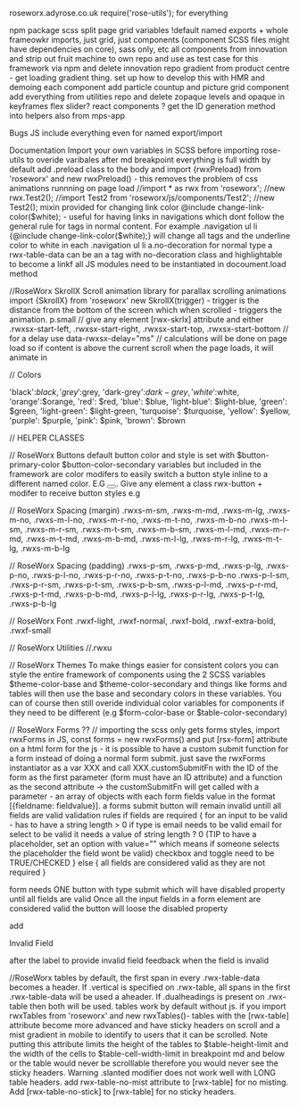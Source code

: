 roseworx.adyrose.co.uk
require('rose-utils'); for everything

npm package
scss split page grid
variables !default
named exports + whole frameowkr imports, just grid, just components (component SCSS files might have dependencies on core), sass only, etc
all components from innovation and strip out fruit machine to own repo and use as test case for this framework via npm and delete innovation repo
gradient from product centre - get loading gradient thing.
set up how to develop this with HMR and demoing each component
add particle countup and picture grid component
add everything from utilities repo and delete
zopaque levels and opaque in keyframes
flex slider?
react components ?
get the ID generation method into helpers also from mps-app

Bugs
JS include everything even for named export/import


Documentation
Import your own variables in SCSS before importing rose-utils to overide varibales
after md breakpoint everything is full width by default
add .preload class to the body and import {rwxPreload} from 'roseworx' and new rwxPreload() - this removes the problem of css animations runnning on page load
//import * as rwx from 'roseworx';
//new rwx.Test2();
//import Test2 from 'roseworx/js/components/Test2';
//new Test2();
mixin provided for changing link color @include change-link-color($white); - useful for having links in navigations which dont follow the general rule for <a> tags in normal content. For example .navigation ul li {@include change-link-color($white);} will change all <a> tags and the underline color to white in each .navigation ul li
a.no-decoration for normal type
a rwx-table-data can be an a tag with no-decoration class and highlightable to become a linkf
all JS modules need to be instantiated in docoument.load method

//RoseWorx SkrollX
Scroll animation library for parallax scrolling animations
import {SkrollX} from 'roseworx' new SkrollX(trigger) - trigger is the distance from the bottom of the screen which when scrolled - triggers the animation.
p.small
// give any element [rwx-skrlx] attribute and either .rwxsx-start-left, .rwxsx-start-right, .rwxsx-start-top, .rwxsx-start-bottom
// for a delay use data-rwxsx-delay="ms"
// calculations will be done on page load so if content is above the current scroll when the page loads, it will animate in


// Colors

'black':$black, 
'grey':$grey, 
'dark-grey':$dark-grey, 
'white':$white, 
'orange':$orange,
'red': $red,
'blue': $blue,
'light-blue': $light-blue,
'green': $green,
'light-green': $light-green,
'turquoise': $turquoise,
'yellow': $yellow,
'purple': $purple,
'pink': $pink,
'brown': $brown

// HELPER CLASSES

// RoseWorx Buttons
default button color and style is set with $button-primary-color $button-color-secondary variables but included in the framework are color modifers to easily switch a button style inline to a different named color. E.G <button class="--red"></button>. Give any element a class rwx-button + modifer to receive button styles e.g <a class="rwx-button"></a>

// RoseWorx Spacing (margin)
.rwxs-m-sm, .rwxs-m-md, .rwxs-m-lg, .rwxs-m-no, .rwxs-m-l-no, .rwxs-m-r-no, .rwxs-m-t-no, .rwxs-m-b-no .rwxs-m-l-sm, .rwxs-m-r-sm, .rwxs-m-t-sm, .rwxs-m-b-sm, .rwxs-m-l-md, .rwxs-m-r-md, .rwxs-m-t-md, .rwxs-m-b-md, .rwxs-m-l-lg, .rwxs-m-r-lg, .rwxs-m-t-lg, .rwxs-m-b-lg

// RoseWorx Spacing (padding)
.rwxs-p-sm, .rwxs-p-md, .rwxs-p-lg, .rwxs-p-no, .rwxs-p-l-no, .rwxs-p-r-no, .rwxs-p-t-no, .rwxs-p-b-no .rwxs-p-l-sm, .rwxs-p-r-sm, .rwxs-p-t-sm, .rwxs-p-b-sm, .rwxs-p-l-md, .rwxs-p-r-md, .rwxs-p-t-md, .rwxs-p-b-md, .rwxs-p-l-lg, .rwxs-p-r-lg, .rwxs-p-t-lg, .rwxs-p-b-lg

// RoseWorx Font
.rwxf-light, .rwxf-normal, .rwxf-bold, .rwxf-extra-bold, .rwxf-small

// RoseWorx Utilities
//.rwxu

// RoseWorx Themes
To make things easier for consistent colors you can style the entire framework of components using the 2 SCSS variables $theme-color-base and $theme-color-secondary and things like forms and tables will then use the base and secondary colors in these variables. You can of course then still overide individual color variables for components if they need to be different (e.g $form-color-base or $table-color-secondary)

// RoseWorx Forms ??
// importing the scss only gets forms styles, import rwxForms in JS, const forms = new rwxForms() and put [rsx-form] attribute on a html form for the js - it is possible to have a custom submit function for a form instead of doing a normal form submit. just save the rwxForms instantiator as a var XXX and call XXX.customSubmitFn with the ID of the form as the first parameter (form must have an ID attribute) and a function as the second attribute -> the customSubmitFn will get called with a parameter - an array of objects with each form fields value in the format [{fieldname: fieldvalue}]. a forms submit button will remain invalid untill all fields are valid
validation rules
if fields are required
{
	for an input to be valid - has to have a string length > 0 
	if type is email needs to be valid email
	for select to be valid it needs a value of string length ? 0 (TIP to have a placeholder, set an option with value="" which means if someone selects the placeholder the field wont be valid)
	checkbox and toggle need to be TRUE/CHECKED
}
else
{
	all fields are considered valid as they are not required
}

form needs ONE button with type submit which will have disabled property until all fields are valid
Once all the input fields in a form element are considered valid the button will loose the disabled property

add <p class="invalid-message">Invalid Field</p> after the label to provide invalid field feedback when the field is invalid

//RoseWorx tables
by default, the first span in every .rwx-table-data becomes a header. If .vertical is specified on .rwx-table, all spans in the first .rwx-table-data will be used a aheader. If .dualheadings is present on .rwx-table then both will be used.
tables work by default without js. if you import rwxTables from 'roseworx' and new rwxTables()- tables with the [rwx-table] attribute become more advanced and have sticky headers on scroll and a mist gradient in mobile to identify to users that it can be scrolled. Note putting this attribute limits the height of the tables to $table-height-limit and the width of the cells to $table-cell-width-limit in breakpoint md and below or the table would never be scrolllable therefore you would never see the sticky headers. Warning .slanted modifier does not work well with LONG table headers. add rwx-table-no-mist attribute to [rwx-table] for no misting. Add [rwx-table-no-stick] to [rwx-table] for no sticky headers.

